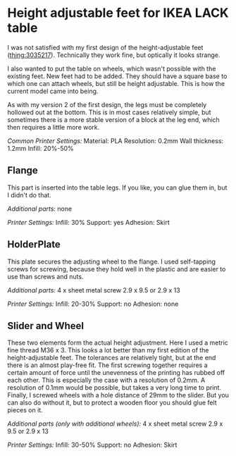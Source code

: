 Height adjustable feet for IKEA LACK table
==========================================

I was not satisfied with my first design of the height-adjustable feet ([thing:3035217](https://www.thingiverse.com/thing:3035217)). Technically they work fine, but optically it looks strange.

I also wanted to put the table on wheels, which wasn't possible with the existing feet. New feet had to be added. They should have a square base to which one can attach wheels, but still be height adjustable. This is how the current model came into being.

As with my version 2 of the first design, the legs must be completely hollowed out at the bottom. This is in most cases relatively simple, but sometimes there is a more stable version of a block at the leg end, which then requires a little more work.

_Common Printer Settings:_
Material: PLA
Resolution: 0.2mm
Wall thickness: 1.2mm
Infill: 20%-50%

**Flange**
-------
This part is inserted into the table legs. If you like, you can glue them in, but I didn't do that.

_Additional parts:_
none

_Printer Settings:_
Infill: 30%
Support: yes
Adhesion: Skirt


**HolderPlate**
-----------
This plate secures the adjusting wheel to the flange. I used self-tapping screws for screwing, because they hold well in the plastic and are easier to use than screws and nuts.

_Additional parts:_
4 x sheet metal screw 2.9 x 9.5 or 2.9 x 13

_Printer Settings:_
Infill: 20-30%
Support: no
Adhesion: none



**Slider and Wheel**
----------------
These two elements form the actual height adjustment. Here I used a metric fine thread M36 x 3. This looks a lot better than my first edition of the height-adjustable feet. 
The tolerances are relatively tight, but at the end there is an almost play-free fit. The first screwing together requires a certain amount of force until the unevenness of the printing has rubbed off each other. This is especially the case with a resolution of 0.2mm. A resolution of 0.1mm would be possible, but takes a very long time to print.
Finally, I screwed wheels with a hole distance of 29mm to the slider. But you can also do without it, but to protect a wooden floor you should glue felt pieces on it.

_Additional parts (only with additional wheels):_
4 x sheet metal screw 2.9 x 9.5 or 2.9 x 13

_Printer Settings:_
Infill: 30-50%
Support: no
Adhesion: Skirt